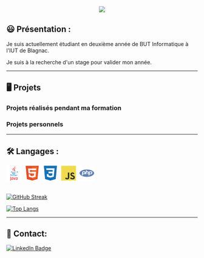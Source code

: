 
<div id="header" align="center">
  <img src="https://media.giphy.com/media/dMLmQfCO7lCA2gX3tw/giphy.gif" />
  
</div>


## :smiley: Présentation :

Je suis actuellement étudiant en deuxième année de BUT Informatique à l'IUT de Blagnac.

Je suis à la recherche d'un stage pour valider mon année.

---

## :desktop_computer: Projets 

### Projets réalisés pendant ma formation


### Projets personnels





---

## :hammer_and_wrench: Langages :

<div>
  <img src="https://github.com/devicons/devicon/blob/master/icons/java/java-original-wordmark.svg" title="Java" alt="Java" width="40" height="40"/>&nbsp;
  <img src="https://github.com/devicons/devicon/blob/master/icons/html5/html5-original.svg" title="HTML" alt="Java" width="40" height="40"/>&nbsp;
  <img src="https://github.com/devicons/devicon/blob/master/icons/css3/css3-plain.svg" title="CSS" alt="Java" width="40" height="40"/>&nbsp;
  <img src="https://github.com/devicons/devicon/blob/master/icons/javascript/javascript-original.svg" title="JS" alt="Java" width="40" height="40"/>&nbsp;
  <img src="https://github.com/devicons/devicon/blob/master/icons/php/php-plain.svg" title="PHP" alt="Java" width="40" height="40"/>&nbsp;
  
</div>

<br/>

[![GitHub Streak](http://github-readme-streak-stats.herokuapp.com?user=ludovic-estival&theme=dark&background=000000)](https://git.io/streak-stats)


[![Top Langs](https://github-readme-stats.vercel.app/api/top-langs/?username=ludovic-estival&layout=compact&theme=vision-friendly-dark)](https://github.com/anuraghazra/github-readme-stats)




---

## :iphone: Contact:




<div id="badges">
  <a href="https://www.linkedin.com/in/ludovic-estival-a7bb5224b/">
    <img src="https://img.shields.io/badge/LinkedIn-blue?style=for-the-badge&logo=linkedin&logoColor=white" alt="LinkedIn Badge"/>
  </a>
</div>
